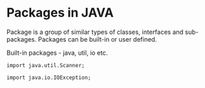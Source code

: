# **Packages in JAVA**

Package is a group of similar types of classes, interfaces and sub-packages. Packages can be built-in or user defined.

Built-in packages - java, util, io etc.

```
import java.util.Scanner;
```

```
import java.io.IOException;
```
